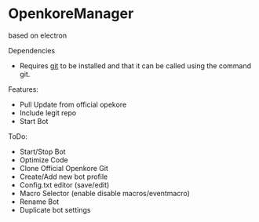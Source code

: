 # OpenkoreManager
based on electron

Dependencies
- Requires [git](http://git-scm.com/downloads) to be installed and that it can be called using the command git.

Features:
- Pull Update from official opekore
- Include legit repo
- Start Bot

ToDo:
- Start/Stop Bot
- Optimize Code
- Clone Official Openkore Git
- Create/Add new bot profile
- Config.txt editor (save/edit)
- Macro Selector (enable disable macros/eventmacro)
- Rename Bot
- Duplicate bot settings
